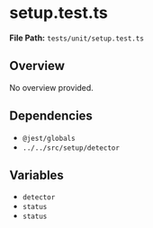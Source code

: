 # setup.test.ts

**File Path:** `tests/unit/setup.test.ts`

## Overview

No overview provided.

## Dependencies

- `@jest/globals`
- `../../src/setup/detector`

## Variables

- `detector`
- `status`
- `status`

